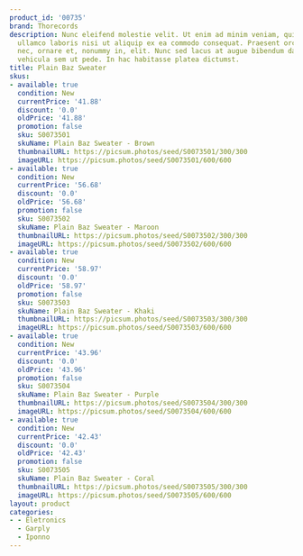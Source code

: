 ```yaml
---
product_id: '00735'
brand: Thorecords
description: Nunc eleifend molestie velit. Ut enim ad minim veniam, quis nostrud exercitation
  ullamco laboris nisi ut aliquip ex ea commodo consequat. Praesent orci leo, bibendum
  nec, ornare et, nonummy in, elit. Nunc sed lacus at augue bibendum dapibus.Aliquam
  vehicula sem ut pede. In hac habitasse platea dictumst.
title: Plain Baz Sweater
skus:
- available: true
  condition: New
  currentPrice: '41.88'
  discount: '0.0'
  oldPrice: '41.88'
  promotion: false
  sku: S0073501
  skuName: Plain Baz Sweater - Brown
  thumbnailURL: https://picsum.photos/seed/S0073501/300/300
  imageURL: https://picsum.photos/seed/S0073501/600/600
- available: true
  condition: New
  currentPrice: '56.68'
  discount: '0.0'
  oldPrice: '56.68'
  promotion: false
  sku: S0073502
  skuName: Plain Baz Sweater - Maroon
  thumbnailURL: https://picsum.photos/seed/S0073502/300/300
  imageURL: https://picsum.photos/seed/S0073502/600/600
- available: true
  condition: New
  currentPrice: '58.97'
  discount: '0.0'
  oldPrice: '58.97'
  promotion: false
  sku: S0073503
  skuName: Plain Baz Sweater - Khaki
  thumbnailURL: https://picsum.photos/seed/S0073503/300/300
  imageURL: https://picsum.photos/seed/S0073503/600/600
- available: true
  condition: New
  currentPrice: '43.96'
  discount: '0.0'
  oldPrice: '43.96'
  promotion: false
  sku: S0073504
  skuName: Plain Baz Sweater - Purple
  thumbnailURL: https://picsum.photos/seed/S0073504/300/300
  imageURL: https://picsum.photos/seed/S0073504/600/600
- available: true
  condition: New
  currentPrice: '42.43'
  discount: '0.0'
  oldPrice: '42.43'
  promotion: false
  sku: S0073505
  skuName: Plain Baz Sweater - Coral
  thumbnailURL: https://picsum.photos/seed/S0073505/300/300
  imageURL: https://picsum.photos/seed/S0073505/600/600
layout: product
categories:
- - Eletronics
  - Garply
  - Iponno
---
```

